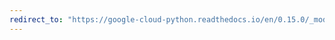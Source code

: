 ```yaml
---
redirect_to: "https://google-cloud-python.readthedocs.io/en/0.15.0/_modules/gcloud/datastore/key.html"
---
```

